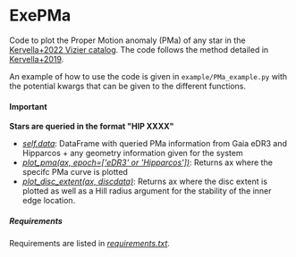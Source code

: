 # ExePMa

Code to plot the Proper Motion anomaly (PMa) of any star in the <a href="https://vizier.cds.unistra.fr/viz-bin/VizieR-3?-source=J/A%2bA/657/A7/tablea1" target="_blank">Kervella+2022 Vizier catalog</a>. The code follows the method detailed in <a href="https://ui.adsabs.harvard.edu/abs/2019A%26A...623A..72K/abstract" target="_blank"> Kervella+2019</a>.

An example of how to use the code is given in `example/PMa_example.py` with the potential kwargs that can be given to the different functions.

#### Important
**Stars are queried in the format "HIP XXXX"**

- [_self.data_](./ExePMa/circular_PMa.py): DataFrame with queried PMa information from Gaia eDR3 and Hipparcos + any geometry information given for the system  
- [_plot_pma(ax, epoch=['eDR3' or 'Hipparcos'])_](./ExePMa/plotting.py): Returns ax where the specifc PMa curve is plotted  
- [_plot_disc_extent(ax, discdata)_](./ExePMa/plotting.py): Returns ax where the disc extent is plotted as well as a Hill radius argument for the stability of the inner edge location.

##### Requirements
Requirements are listed in [_requirements.txt_](requirements.txt).